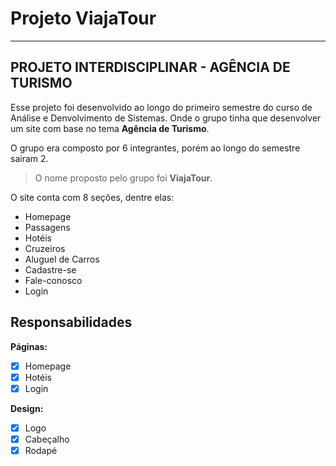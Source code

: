 # Projeto ViajaTour 
___
## PROJETO INTERDISCIPLINAR - AGÊNCIA DE TURISMO

Esse projeto foi desenvolvido ao longo do primeiro semestre do curso de Análise e Denvolvimento de Sistemas. Onde o grupo tinha que desenvolver um site com base no tema **Agência de Turismo**.

O grupo era composto por 6 integrantes, porém ao longo do semestre sairam 2. 

>O nome proposto pelo grupo foi __ViajaTour__. 

O site conta com 8 seções,  dentre elas:

* Homepage
* Passagens 
* Hotéis
* Cruzeiros
* Aluguel de Carros
* Cadastre-se
* Fale-conosco
* Login

## Responsabilidades

__Páginas:__

- [x] Homepage
- [x] Hotéis
- [x] Login

__Design:__

- [x] Logo
- [x] Cabeçalho
- [x] Rodapé